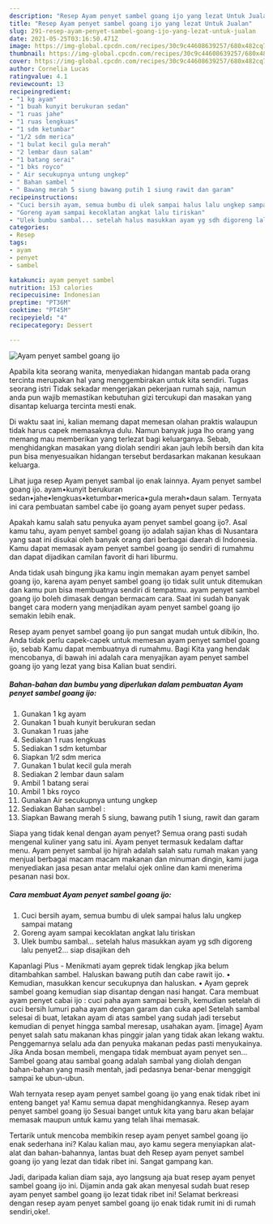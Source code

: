 ```yaml
---
description: "Resep Ayam penyet sambel goang ijo yang lezat Untuk Jualan"
title: "Resep Ayam penyet sambel goang ijo yang lezat Untuk Jualan"
slug: 291-resep-ayam-penyet-sambel-goang-ijo-yang-lezat-untuk-jualan
date: 2021-05-25T03:16:50.471Z
image: https://img-global.cpcdn.com/recipes/30c9c44608639257/680x482cq70/ayam-penyet-sambel-goang-ijo-foto-resep-utama.jpg
thumbnail: https://img-global.cpcdn.com/recipes/30c9c44608639257/680x482cq70/ayam-penyet-sambel-goang-ijo-foto-resep-utama.jpg
cover: https://img-global.cpcdn.com/recipes/30c9c44608639257/680x482cq70/ayam-penyet-sambel-goang-ijo-foto-resep-utama.jpg
author: Cornelia Lucas
ratingvalue: 4.1
reviewcount: 13
recipeingredient:
- "1 kg ayam"
- "1 buah kunyit berukuran sedan"
- "1 ruas jahe"
- "1 ruas lengkuas"
- "1 sdm ketumbar"
- "1/2 sdm merica"
- "1 bulat kecil gula merah"
- "2 lembar daun salam"
- "1 batang serai"
- "1 bks royco"
- " Air secukupnya untung ungkep"
- " Bahan sambel "
- " Bawang merah 5 siung bawang putih 1 siung rawit dan garam"
recipeinstructions:
- "Cuci bersih ayam, semua bumbu di ulek sampai halus lalu ungkep sampai matang"
- "Goreng ayam sampai kecoklatan angkat lalu tiriskan"
- "Ulek bumbu sambal... setelah halus masukkan ayam yg sdh digoreng lalu penyet2... siap disajikan deh"
categories:
- Resep
tags:
- ayam
- penyet
- sambel

katakunci: ayam penyet sambel 
nutrition: 153 calories
recipecuisine: Indonesian
preptime: "PT36M"
cooktime: "PT45M"
recipeyield: "4"
recipecategory: Dessert

---
```



![Ayam penyet sambel goang ijo](https://img-global.cpcdn.com/recipes/30c9c44608639257/680x482cq70/ayam-penyet-sambel-goang-ijo-foto-resep-utama.jpg)

Apabila kita seorang wanita, menyediakan hidangan mantab pada orang tercinta merupakan hal yang menggembirakan untuk kita sendiri. Tugas seorang istri Tidak sekadar mengerjakan pekerjaan rumah saja, namun anda pun wajib memastikan kebutuhan gizi tercukupi dan masakan yang disantap keluarga tercinta mesti enak.

Di waktu  saat ini, kalian memang dapat memesan olahan praktis walaupun tidak harus capek memasaknya dulu. Namun banyak juga lho orang yang memang mau memberikan yang terlezat bagi keluarganya. Sebab, menghidangkan masakan yang diolah sendiri akan jauh lebih bersih dan kita pun bisa menyesuaikan hidangan tersebut berdasarkan makanan kesukaan keluarga. 

Lihat juga resep Ayam penyet sambal ijo enak lainnya. Ayam penyet sambel goang ijo. ayam•kunyit berukuran sedan•jahe•lengkuas•ketumbar•merica•gula merah•daun salam. Ternyata ini cara pembuatan sambel cabe ijo goang ayam penyet super pedass.

Apakah kamu salah satu penyuka ayam penyet sambel goang ijo?. Asal kamu tahu, ayam penyet sambel goang ijo adalah sajian khas di Nusantara yang saat ini disukai oleh banyak orang dari berbagai daerah di Indonesia. Kamu dapat memasak ayam penyet sambel goang ijo sendiri di rumahmu dan dapat dijadikan camilan favorit di hari liburmu.

Anda tidak usah bingung jika kamu ingin memakan ayam penyet sambel goang ijo, karena ayam penyet sambel goang ijo tidak sulit untuk ditemukan dan kamu pun bisa membuatnya sendiri di tempatmu. ayam penyet sambel goang ijo boleh dimasak dengan bermacam cara. Saat ini sudah banyak banget cara modern yang menjadikan ayam penyet sambel goang ijo semakin lebih enak.

Resep ayam penyet sambel goang ijo pun sangat mudah untuk dibikin, lho. Anda tidak perlu capek-capek untuk memesan ayam penyet sambel goang ijo, sebab Kamu dapat membuatnya di rumahmu. Bagi Kita yang hendak mencobanya, di bawah ini adalah cara menyajikan ayam penyet sambel goang ijo yang lezat yang bisa Kalian buat sendiri.

<!--inarticleads1-->

##### Bahan-bahan dan bumbu yang diperlukan dalam pembuatan Ayam penyet sambel goang ijo:

1. Gunakan 1 kg ayam
1. Gunakan 1 buah kunyit berukuran sedan
1. Gunakan 1 ruas jahe
1. Sediakan 1 ruas lengkuas
1. Sediakan 1 sdm ketumbar
1. Siapkan 1/2 sdm merica
1. Gunakan 1 bulat kecil gula merah
1. Sediakan 2 lembar daun salam
1. Ambil 1 batang serai
1. Ambil 1 bks royco
1. Gunakan  Air secukupnya untung ungkep
1. Sediakan  Bahan sambel :
1. Siapkan  Bawang merah 5 siung, bawang putih 1 siung, rawit dan garam


Siapa yang tidak kenal dengan ayam penyet? Semua orang pasti sudah mengenal kuliner yang satu ini. Ayam penyet termasuk kedalam daftar menu. Ayam penyet sambal ijo hijrah adalah salah satu rumah makan yang menjual berbagai macam macam makanan dan minuman dingin, kami juga menyediakan jasa pesan antar melalui ojek online dan kami menerima pesanan nasi box. 

<!--inarticleads2-->

##### Cara membuat Ayam penyet sambel goang ijo:

1. Cuci bersih ayam, semua bumbu di ulek sampai halus lalu ungkep sampai matang
1. Goreng ayam sampai kecoklatan angkat lalu tiriskan
1. Ulek bumbu sambal... setelah halus masukkan ayam yg sdh digoreng lalu penyet2... siap disajikan deh


Kapanlagi Plus - Menikmati ayam geprek tidak lengkap jika belum ditambahkan sambel. Haluskan bawang putih dan cabe rawit ijo. • Kemudian, masukkan kencur secukupnya dan haluskan. • Ayam geprek sambel goang kemudian siap disantap dengan nasi hangat. Cara membuat ayam penyet cabai ijo : cuci paha ayam sampai bersih, kemudian setelah di cuci bersih lumuri paha ayam dengan garam dan cuka apel Setelah sambal selesai di buat, letakan ayam di atas sambel yang sudah jadi tersebut kemudian di penyet hingga sambal meresap, usahakan ayam. [image] Ayam penyet salah satu makanan khas pinggir jalan yang tidak akan lekang waktu. Penggemarnya selalu ada dan penyuka makanan pedas pasti menyukainya. Jika Anda bosan membeli, mengapa tidak membuat ayam penyet sen… Sambel goang atau sambal goang adalah sambal yang diolah dengan bahan-bahan yang masih mentah, jadi pedasnya benar-benar menggigit sampai ke ubun-ubun. 

Wah ternyata resep ayam penyet sambel goang ijo yang enak tidak ribet ini enteng banget ya! Kamu semua dapat menghidangkannya. Resep ayam penyet sambel goang ijo Sesuai banget untuk kita yang baru akan belajar memasak maupun untuk kamu yang telah lihai memasak.

Tertarik untuk mencoba membikin resep ayam penyet sambel goang ijo enak sederhana ini? Kalau kalian mau, ayo kamu segera menyiapkan alat-alat dan bahan-bahannya, lantas buat deh Resep ayam penyet sambel goang ijo yang lezat dan tidak ribet ini. Sangat gampang kan. 

Jadi, daripada kalian diam saja, ayo langsung aja buat resep ayam penyet sambel goang ijo ini. Dijamin anda gak akan menyesal sudah buat resep ayam penyet sambel goang ijo lezat tidak ribet ini! Selamat berkreasi dengan resep ayam penyet sambel goang ijo enak tidak rumit ini di rumah sendiri,oke!.

